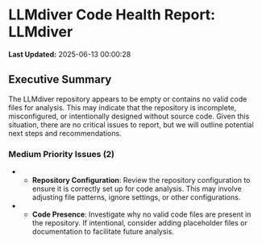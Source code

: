 # LLMdiver Code Health Report: LLMdiver
**Last Updated:** 2025-06-13 00:00:28

## Executive Summary
The LLMdiver repository appears to be empty or contains no valid code files for analysis. This may indicate that the repository is incomplete, misconfigured, or intentionally designed without source code. Given this situation, there are no critical issues to report, but we will outline potential next steps and recommendations.

### Medium Priority Issues (2)
- - **Repository Configuration**: Review the repository configuration to ensure it is correctly set up for code analysis. This may involve adjusting file patterns, ignore settings, or other configurations.
- - **Code Presence**: Investigate why no valid code files are present in the repository. If intentional, consider adding placeholder files or documentation to facilitate future analysis.

